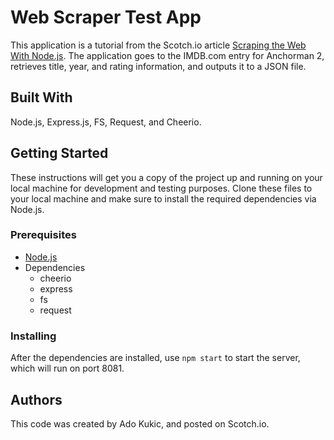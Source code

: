 # Web Scraper Test App

This application is a tutorial from the Scotch.io article [Scraping the Web With Node.js](https://scotch.io/tutorials/scraping-the-web-with-node-js).
The application goes to the IMDB.com entry for Anchorman 2, retrieves title, year, and rating information, and outputs it to a JSON file.

## Built With
Node.js, Express.js, FS, Request, and Cheerio.

## Getting Started
These instructions will get you a copy of the project up and running on your local machine for development and testing purposes. Clone these files to your local machine and make sure to install the required dependencies via Node.js.

### Prerequisites
- [Node.js](https://nodejs.org/en/)
- Dependencies
	- cheerio
	- express
	- fs
	- request

### Installing
After the dependencies are installed, use ```npm start``` to start the server, which will run on port 8081.

## Authors
This code was created by Ado Kukic, and posted on Scotch.io.